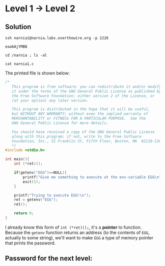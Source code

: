 # Level 1 → Level 2

## Solution
```
ssh narnia1@narnia.labs.overthewire.org -p 2226
```
```
eaa6AjYMBB
```
```
cd /narnia ; ls -al
```
```
cat narnia1.c
```

The printed file is shown below:

```c
/*
   This program is free software; you can redistribute it and/or modify
   it under the terms of the GNU General Public License as published by
   the Free Software Foundation; either version 2 of the License, or
   (at your option) any later version.

   This program is distributed in the hope that it will be useful,
   but WITHOUT ANY WARRANTY; without even the implied warranty of
   MERCHANTABILITY or FITNESS FOR A PARTICULAR PURPOSE.  See the
   GNU General Public License for more details.

   You should have received a copy of the GNU General Public License
   along with this program; if not, write to the Free Software
   Foundation, Inc., 51 Franklin St, Fifth Floor, Boston, MA  02110-1301  USA
   */
#include <stdio.h>

int main(){
    int (*ret)();

    if(getenv("EGG")==NULL){
        printf("Give me something to execute at the env-variable EGG\n");
        exit(1);
    }

    printf("Trying to execute EGG!\n");
    ret = getenv("EGG");
    ret();

    return 0;
}
```

I already know this form of `int (*ret)();`, it's a **pointer** to function. Because the `getenv` function returns an address (to the contents of `EGG`, actually to some string), we'll want to make `EGG` a type of memory pointer that prints the password.


## Password for the next level:
```

```

